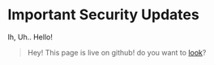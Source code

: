 # Important Security Updates

Ih, Uh.. Hello! 



> Hey! This page is live on github! do you want to [look](https://github.com/macesdev/macesdev.github.io)?